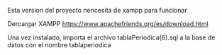 Esta version del proyecto nencesita de xampp para funcionar

Dercargar XAMPP https://www.apachefriends.org/es/download.html

Una vez instalado, importa el archivo tablaPeriodica(6).sql a la base de datos con el nombre tablaperiodica
